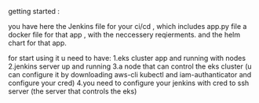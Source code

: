 getting started : 


you have here the Jenkins file for your ci/cd , which includes app.py file a docker file for that app , with the neccessery reqierments.
and the helm chart for that app.

for start using it u need to have:
1.eks cluster app and running with nodes
2.jenkins server up and running 
3.a node that can control the eks cluster (u can configure it by downloading aws-cli kubectl and iam-authanticator and configure your cred)
4.you need to configure your jenkins with cred to ssh server (the server that controls the eks)





